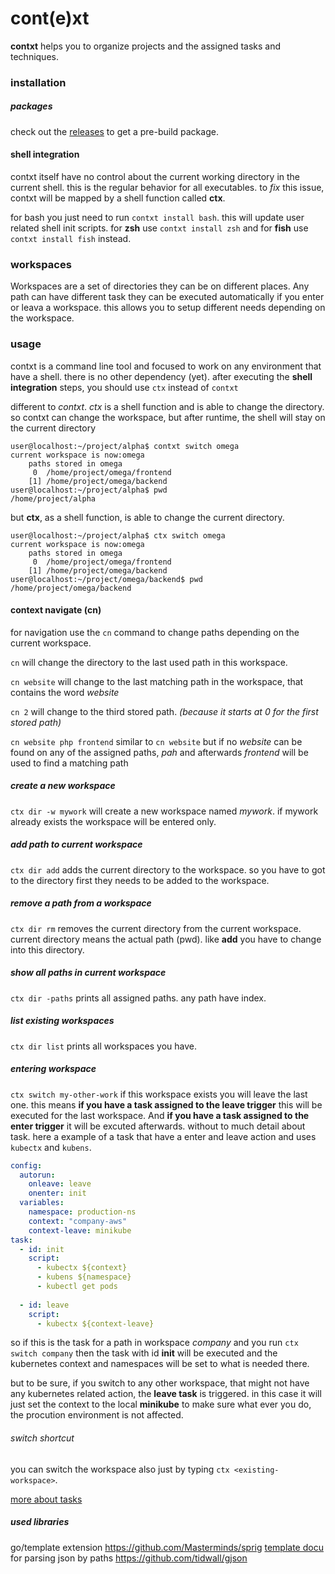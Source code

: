 
# cont(e)xt


**contxt** helps you to organize projects and the assigned tasks and techniques. 

### installation

##### packages
check out the [releases](https://github.com/swaros/contxt/releases) to get a pre-build package.

#### shell integration
contxt itself have no control about the current working directory in the current shell. this is the regular behavior for all executables.
to *fix* this issue, contxt will be mapped by a shell function called **ctx**.

for bash you just need to run `contxt install bash`. this will update user related shell init scripts. 
for **zsh** use `contxt install zsh` and for **fish** use `contxt install fish` instead.

### workspaces

Workspaces are a set of directories they can be on different places. Any path can have different task they can be executed automatically if you enter or leava a workspace. this allows you to setup different needs depending on the workspace.


### usage

contxt is a command line tool and focused to work on any environment that have a shell. there is no other dependency (yet).
after executing the **shell integration** steps, you should use `ctx` instead of `contxt`

different to *contxt*. *ctx* is a shell function and is able to change the directory.
so contxt can change the workspace, but after runtime, the shell will stay on the current directory
````shell
user@localhost:~/project/alpha$ contxt switch omega
current workspace is now:omega
	paths stored in omega
	 0  /home/project/omega/frontend
	[1] /home/project/omega/backend
user@localhost:~/project/alpha$ pwd
/home/project/alpha
````

but **ctx**, as a shell function, is able to change the current directory.
````shell
user@localhost:~/project/alpha$ ctx switch omega
current workspace is now:omega
	paths stored in omega
	 0  /home/project/omega/frontend
	[1] /home/project/omega/backend
user@localhost:~/project/omega/backend$ pwd
/home/project/omega/backend
````
#### context navigate (cn)

for navigation use the `cn` command to change paths depending on the current workspace.

`cn` will change the directory to the last used path in this workspace.

`cn website` will change to the last matching path in the workspace, that contains the word *website*

`cn 2` will change to the third stored path. *(because it starts at 0 for the first stored path)*

`cn website php frontend` similar to `cn website` but if no *website* can be found on any of the assigned paths, *pah* and afterwards *frontend* will be used to find a matching path

##### create a new workspace
`ctx dir -w mywork` will create a new workspace named *mywork*. if mywork already exists the workspace will be entered only.

##### add path to current workspace
`ctx dir add` adds the current directory to the workspace. so you have to got to the directory first they needs to
be added to the workspace.

##### remove a path from a workspace
`ctx dir rm` removes the current directory from the current workspace. current directory means the actual path (pwd). like **add** you have to change into this directory. 

##### show all paths in current workspace
`ctx dir -paths` prints all assigned paths. any path have index.

##### list existing workspaces
`ctx dir list` prints all workspaces you have.

##### entering workspace

`ctx switch my-other-work` if this workspace exists you will leave the last one. this means **if you have a task assigned to the leave trigger** this will be executed for the last workspace. And **if you have a task assigned to the enter trigger** it will be excuted afterwards.
without to much detail about task. here a example of a task that have a enter and leave action and uses `kubectx` and `kubens`.


````yaml
config:
  autorun:
    onleave: leave
    onenter: init
  variables:
    namespace: production-ns
    context: "company-aws"
    context-leave: minikube
task:
  - id: init
    script:
      - kubectx ${context}
      - kubens ${namespace}
      - kubectl get pods
 
  - id: leave
    script:
      - kubectx ${context-leave}

````

so if this is the task for a path in workspace *company* and you run `ctx switch company` then the task with id **init** will be executed and the kubernetes context and namespaces will be set to what is needed there.

but to be sure, if you switch to any other workspace, that might not have any kubernetes related action, the **leave task** is triggered.
in this case it will just set the context to the local **minikube** to make sure what ever you do, the procution environment is not affected.

###### switch shortcut

you can switch the workspace also just by typing `ctx <existing-workspace>`.

[more about tasks](docs/documentation/tasks.md)


##### used libraries 

go/template extension https://github.com/Masterminds/sprig [template docu](http://masterminds.github.io/sprig/)
for parsing json by paths https://github.com/tidwall/gjson 